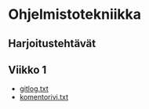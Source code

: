 # Ohjelmistotekniikka
## Harjoitustehtävät
## Viikko 1
* [gitlog.txt](https://github.com/avanine/ot-harjoitustyo/blob/main/laskarit/viikko1/gitlog.txt)
* [komentorivi.txt](https://github.com/avanine/ot-harjoitustyo/blob/main/laskarit/viikko1/komentorivi.txt)
